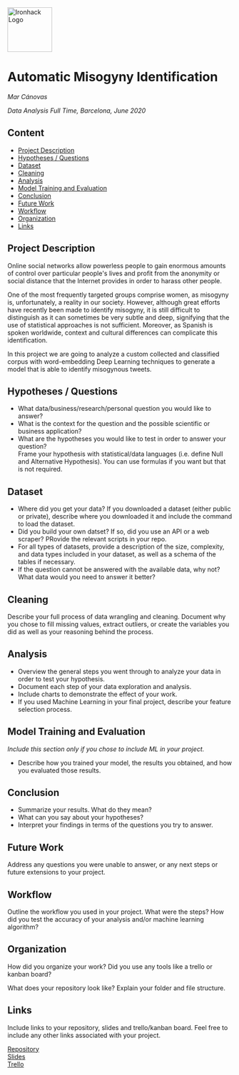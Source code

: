 <img src="https://bit.ly/2VnXWr2" alt="Ironhack Logo" width="100"/>

# Automatic Misogyny Identification
*Mar Cánovas*

*Data Analysis Full Time, Barcelona, June 2020*

## Content
- [Project Description](#project-description)
- [Hypotheses / Questions](#hypotheses-questions)
- [Dataset](#dataset)
- [Cleaning](#cleaning)
- [Analysis](#analysis)
- [Model Training and Evaluation](#model-training-and-evaluation)
- [Conclusion](#conclusion)
- [Future Work](#future-work)
- [Workflow](#workflow)
- [Organization](#organization)
- [Links](#links)

## Project Description
Online social networks allow powerless people to gain enormous amounts of control over particular people's lives and profit from the anonymity or social distance that the Internet provides in order to harass other people. 

One of the most frequently targeted groups comprise women, as misogyny is, unfortunately, a reality in our society. However, although great efforts have recently been made to identify misogyny, it is still difficult to distinguish as it can sometimes be very subtle and deep, signifying that the use of statistical approaches is not sufficient. Moreover, as Spanish is spoken worldwide, context and cultural differences can complicate this identification.

In this project we are going to analyze a custom collected and classified corpus with word-embedding Deep Learning techniques to generate a model that is able to identify misogynous tweets.

## Hypotheses / Questions
* What data/business/research/personal question you would like to answer?
* What is the context for the question and the possible scientific or business application?
* What are the hypotheses you would like to test in order to answer your question?  
Frame your hypothesis with statistical/data languages (i.e. define Null and Alternative Hypothesis). You can use formulas if you want but that is not required.

## Dataset
* Where did you get your data? If you downloaded a dataset (either public or private), describe where you downloaded it and include the command to load the dataset.
* Did you build your own datset? If so, did you use an API or a web scraper? PRovide the relevant scripts in your repo.
* For all types of datasets, provide a description of the size, complexity, and data types included in your dataset, as well as a schema of the tables if necessary.
* If the question cannot be answered with the available data, why not? What data would you need to answer it better?

## Cleaning
Describe your full process of data wrangling and cleaning. Document why you chose to fill missing values, extract outliers, or create the variables you did as well as your reasoning behind the process.

## Analysis
* Overview the general steps you went through to analyze your data in order to test your hypothesis.
* Document each step of your data exploration and analysis.
* Include charts to demonstrate the effect of your work.
* If you used Machine Learning in your final project, describe your feature selection process.

## Model Training and Evaluation
*Include this section only if you chose to include ML in your project.*
* Describe how you trained your model, the results you obtained, and how you evaluated those results.

## Conclusion
* Summarize your results. What do they mean?
* What can you say about your hypotheses?
* Interpret your findings in terms of the questions you try to answer.

## Future Work
Address any questions you were unable to answer, or any next steps or future extensions to your project.

## Workflow
Outline the workflow you used in your project. What were the steps?
How did you test the accuracy of your analysis and/or machine learning algorithm?

## Organization
How did you organize your work? Did you use any tools like a trello or kanban board?

What does your repository look like? Explain your folder and file structure.

## Links
Include links to your repository, slides and trello/kanban board. Feel free to include any other links associated with your project.


[Repository](https://github.com/MarCanovas/Project-Week-8-Final-Project/)  
[Slides](https://docs.google.com/presentation/d/1MwYAKmKscyIQbriB6rpH5VNpvduWsNNiS2oBdFeWvc8/edit?usp=sharing)  
[Trello](https://trello.com/b/8wJm3RjN/final-project)  
